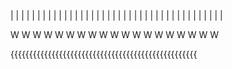 


| | | | | | | | | | | | | | | | | | | | 
| | | | | | | | | | | | | | | | | | | | 

W W W W W W W W W W W W W W W W W W W 

{{{{{{{{{{{{{{{{{{{{{{{{{{{{{{{{{{{{{{{{{{{{{{{{{{

